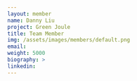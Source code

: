 ```yaml
---
layout: member
name: Danny Liu
project: Green Joule
title: Team Member
img: /assets/images/members/default.png
email:
weight: 5000
biography: >
linkedin:
---
```

